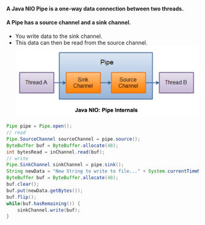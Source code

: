 #### A Java **NIO Pipe** is a one-way data connection between two threads. 
#### A Pipe has a source channel and a sink channel. 
- You write data to the sink channel. 
- This data can then be read from the source channel.
![](.nio_images/pipe.png)
```java
Pipe pipe = Pipe.open();
// read
Pipe.SourceChannel sourceChannel = pipe.source();
ByteBuffer buf = ByteBuffer.allocate(48);
int bytesRead = inChannel.read(buf);
// write
Pipe.SinkChannel sinkChannel = pipe.sink();
String newData = "New String to write to file..." + System.currentTimeMillis();
ByteBuffer buf = ByteBuffer.allocate(48);
buf.clear();
buf.put(newData.getBytes());
buf.flip();
while(buf.hasRemaining()) {
    sinkChannel.write(buf);
}
```